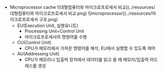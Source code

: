 - Microprocessor cache
![대형컴퓨터와 마이크로프로세서 비교](../resources/대형컴퓨터와 마이크로프로세서 비교.png)
![microprocessor](../resources/마이크로프로세서 구조.png)
    - EU(Execution Unit, 실행유니트)
        - Processing Unit+Control Unit
        - 마이크로프로세서의 명령어를 수행
    - CU(Control Unit)
        - CPU가 메모리에서 가져온 명령어를 해석, EU에서 실행할 수 있도록 제어
    - AU(Addressing Unit)
        - CPU가 메모리나 입출력 장치에서 데이터를 읽고 쓸 때 메모리/입출력 어드레스를 생성
